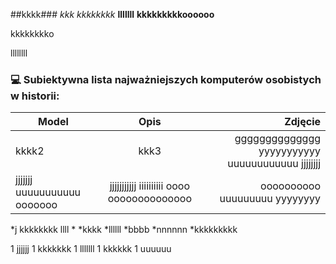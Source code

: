 ##kkkk###
*kkk*
_kkkkkkkk_
**lllllll**
**kkkkkkkkkoooooo**


kkkkkkkko

llllllll
### :computer: Subiektywna lista najważniejszych komputerów osobistych w historii:
| Model      | Opis           | Zdjęcie  |
| ------------- |:-------------:| -----:|
|kkkk2|kkk3|gggggggggggggg yyyyyyyyyyy uuuuuuuuuuuu jjjjjjjj|
|jjjjjjj uuuuuuuuuuu ooooooo | jjjjjjjjjjj iiiiiiiiii oooo   oooooooooooooo| oooooooooo uuuuuuuuu yyyyyyyy|
*j kkkkkkkk llll *
*kkkk
*llllll
*bbbb
  *nnnnnn
  *kkkkkkkkk


1 jjjjjj
1 kkkkkkk
1 lllllll
 1 kkkkkk
 1 uuuuuu
